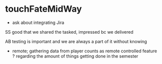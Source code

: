 # touchFateMidWay

- ask about integrating Jira

SS
good that we shared the tasked, impressed bc we delivered


AB testing is important and we are always a part of it without knowing              

- remote; gathering data from player counts as remote controlled feature ? regarding the amount of things getting done in the semester